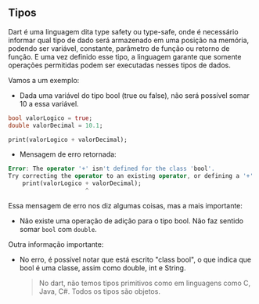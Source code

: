 ## Tipos

Dart é uma linguagem dita type safety ou type-safe, onde é necessário informar qual tipo de dado será armazenado em uma posição na memória, podendo ser variável, constante, parâmetro de função ou retorno de função. E uma vez definido esse tipo, a linguagem garante que somente operações permitidas podem ser executadas nesses tipos de dados.

Vamos a um exemplo:

- Dada uma variável do tipo bool (true ou false), não será possível somar 10 a essa variável.

```dart
bool valorLogico = true;
double valorDecimal = 10.1;

print(valorLogico + valorDecimal);
```

- Mensagem de erro retornada:

```dart
Error: The operator '+' isn't defined for the class 'bool'.
Try correcting the operator to an existing operator, or defining a '+' operator.
    print(valorLogico + valorDecimal);
                      ^
```

Essa mensagem de erro nos diz algumas coisas, mas a mais importante:

- Não existe uma operação de adição para o tipo bool. Não faz sentido somar `bool` com `double`.

Outra informação importante:

- No erro, é possível notar que está escrito "class bool", o que indica que bool é uma classe, assim como double, int e String.

  > No dart, não temos tipos primitivos como em linguagens como C, Java, C#. Todos os tipos são objetos.

